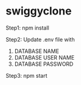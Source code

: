# swiggyclone

Step1: npm install

Step2: Update .env file with

1. DATABASE NAME
2. DATABASE USER NAME
3. DATABASE PASSWORD

Step3: npm start
